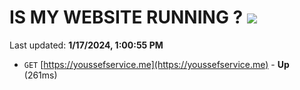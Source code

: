 # IS MY WEBSITE RUNNING ? [![](https://img.shields.io/static/v1?label=Sponsor&message=%E2%9D%A4&logo=GitHub&color=%23fe8e86)](https://github.com/sponsors/<username>)

Last updated: **1/17/2024, 1:00:55 PM**

- `GET` [https://youssefservice.me](https://youssefservice.me) - **Up** (261ms)
